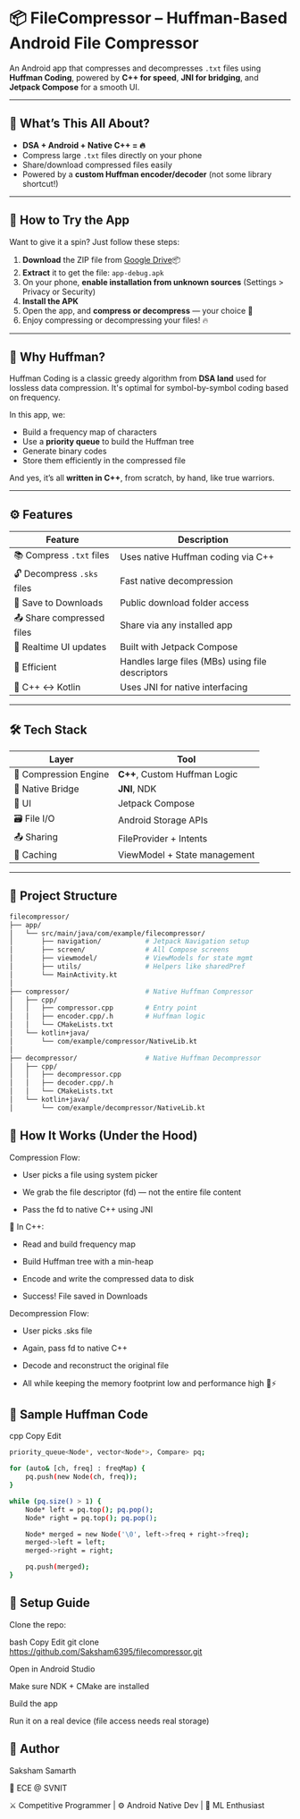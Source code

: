 # 📦 FileCompressor – Huffman-Based Android File Compressor  

An Android app that compresses and decompresses `.txt` files using **Huffman Coding**, powered by **C++ for speed**, **JNI for bridging**, and **Jetpack Compose** for a smooth UI.

---

## 🚀  What’s This All About?
- **DSA + Android + Native C++ = 🔥**
- Compress large `.txt` files directly on your phone  
- Share/download compressed files easily  
- Powered by a **custom Huffman encoder/decoder** (not some library shortcut!)

---

## 📲 How to Try the App

Want to give it a spin? Just follow these steps:

1. **Download** the ZIP file from [Google Drive](https://drive.google.com/drive/folders/1MjPU8uwgaTjUpJE0Uf-LhGFauMyU8bU9?usp=drive_link)📦
2. **Extract** it to get the file: `app-debug.apk`
3. On your phone, **enable installation from unknown sources** (Settings > Privacy or Security)
4. **Install the APK**
5. Open the app, and **compress or decompress** — your choice 🎉
6. Enjoy compressing or decompressing your files! 🔥

---

## 🧠 Why Huffman?

Huffman Coding is a classic greedy algorithm from **DSA land** used for lossless data compression. It's optimal for symbol-by-symbol coding based on frequency.  

In this app, we:
- Build a frequency map of characters  
- Use a **priority queue** to build the Huffman tree  
- Generate binary codes  
- Store them efficiently in the compressed file  

And yes, it’s all **written in C++**, from scratch, by hand, like true warriors.

---

## ⚙️ Features

| Feature | Description |
|--------|-------------|
| 📚 Compress `.txt` files | Uses native Huffman coding via C++ |
| 🔓 Decompress `.sks` files | Fast native decompression |
| 📂 Save to Downloads | Public download folder access |
| 📤 Share compressed files | Share via any installed app |
| 🔄 Realtime UI updates | Built with Jetpack Compose |
| 🧠 Efficient | Handles large files (MBs) using file descriptors |
| 🤝 C++ ↔ Kotlin | Uses JNI for native interfacing |

---

## 🛠️ Tech Stack

| Layer | Tool |
|------|------|
| 🧠 Compression Engine | **C++**, Custom Huffman Logic |
| 🔗 Native Bridge | **JNI**, NDK |
| 📱 UI | Jetpack Compose |
| 🗃️ File I/O | Android Storage APIs |
| 📤 Sharing | FileProvider + Intents |
| 💾 Caching | ViewModel + State management |

---

## 📂 Project Structure

```bash
filecompressor/
├── app/
│   └── src/main/java/com/example/filecompressor/
│       ├── navigation/           # Jetpack Navigation setup
│       ├── screen/               # All Compose screens
│       ├── viewmodel/            # ViewModels for state mgmt
│       ├── utils/                # Helpers like sharedPref
│       └── MainActivity.kt
│
├── compressor/                   # Native Huffman Compressor
│   ├── cpp/
│   │   ├── compressor.cpp        # Entry point
│   │   ├── encoder.cpp/.h        # Huffman logic
│   │   └── CMakeLists.txt
│   └── kotlin+java/
│       └── com/example/compressor/NativeLib.kt
│
├── decompressor/                 # Native Huffman Decompressor
│   ├── cpp/
│   │   ├── decompressor.cpp
│   │   ├── decoder.cpp/.h
│   │   └── CMakeLists.txt
│   └── kotlin+java/
│       └── com/example/decompressor/NativeLib.kt

```

## 🔩 How It Works (Under the Hood)

Compression Flow:
- User picks a file using system picker

- We grab the file descriptor (fd) — not the entire file content

- Pass the fd to native C++ using JNI

🧵 In C++:

- Read and build frequency map

- Build Huffman tree with a min-heap

- Encode and write the compressed data to disk

- Success! File saved in Downloads

Decompression Flow:
- User picks .sks file

- Again, pass fd to native C++

- Decode and reconstruct the original file

- All while keeping the memory footprint low and performance high 🧠⚡

## 🧪 Sample Huffman Code
cpp
Copy
Edit
```bash
priority_queue<Node*, vector<Node*>, Compare> pq;

for (auto& [ch, freq] : freqMap) {
    pq.push(new Node(ch, freq));
}

while (pq.size() > 1) {
    Node* left = pq.top(); pq.pop();
    Node* right = pq.top(); pq.pop();

    Node* merged = new Node('\0', left->freq + right->freq);
    merged->left = left;
    merged->right = right;

    pq.push(merged);
}
```
## 🚀 Setup Guide
Clone the repo:

bash
Copy
Edit
git clone https://github.com/Saksham6395/filecompressor.git

Open in Android Studio

Make sure NDK + CMake are installed

Build the app

Run it on a real device (file access needs real storage)


## 🙌 Author

Saksham Samarth

📍 ECE @ SVNIT

⚔️ Competitive Programmer | ⚙️ Android Native Dev | 🤖 ML Enthusiast

